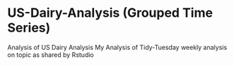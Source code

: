 # US-Dairy-Analysis (Grouped Time Series) 
Analysis of US Dairy Analysis 
My Analysis of Tidy-Tuesday weekly analysis on topic as shared by Rstudio
